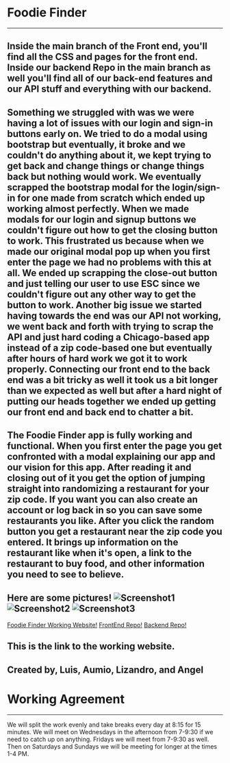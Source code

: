 <!-- @format -->

# Foodie Finder
---
Inside the main branch of the Front end, you'll find all the CSS and pages for the front end. Inside our backend Repo in the main branch as well you'll find all of our back-end features and our API stuff and everything with our backend.
---
Something we struggled with was we were having a lot of issues with our login and sign-in buttons early on. We tried to do a modal using bootstrap but eventually, it broke and we couldn't do anything about it, we kept trying to get back and change things or change things back but nothing would work. We eventually scrapped the bootstrap modal for the login/sign-in for one made from scratch which ended up working almost perfectly. When we made modals for our login and signup buttons we couldn't figure out how to get the closing button to work. This frustrated us because when we made our original modal pop up when you first enter the page we had no problems with this at all. We ended up scrapping the close-out button and just telling our user to use ESC since we couldn't figure out any other way to get the button to work. Another big issue we started having towards the end was our API not working, we went back and forth with trying to scrap the API and just hard coding a Chicago-based app instead of a zip code-based one but eventually after hours of hard work we got it to work properly. Connecting our front end to the back end was a bit tricky as well it took us a bit longer than we expected as well but after a hard night of putting our heads together we ended up getting our front end and back end to chatter a bit.
---
The Foodie Finder app is fully working and functional. When you first enter the page you get confronted with a modal explaining our app and our vision for this app. After reading it and closing out of it you get the option of jumping straight into randomizing a restaurant for your zip code. If you want you can also create an account or log back in so you can save some restaurants you like. After you click the random button you get a restaurant near the zip code you entered. It brings up information on the restaurant like when it's open, a link to the restaurant to buy food, and other information you need to see to believe.
---
Here are some pictures! 
![Screenshot1]()
![Screenshot2]()
![Screenshot3]()
---
[Foodie Finder Working Website!](https://intense-temple-20126.herokuapp.com/ready%20to%20eat#/signup)
[FrontEnd Repo!](https://github.com/LALA-Chicago/LunchSelector)
[Backend Repo!](https://github.com/LALA-Chicago/LunchSelector-BackEnd)

This is the link to the working website.
---
Created by, Luis, Aumio, Lizandro, and Angel
---

# Working Agreement

---

We will split the work evenly and take breaks every day at 8:15 for 15 minutes. We will meet on Wednesdays in the afternoon from 7-9:30 if we need to catch up on anything. Fridays we will meet from 7-9:30 as well. Then on Saturdays and Sundays we will be meeting for longer at the times 1-4 PM.

<!-- This sentence is temporary for the sake of syncing. -->